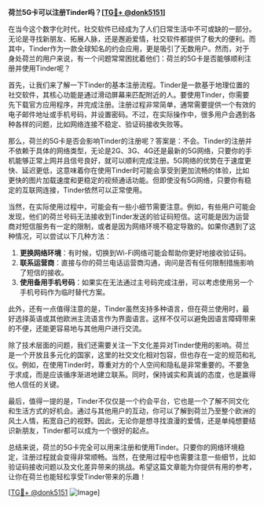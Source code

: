 **荷兰5G卡可以注册Tinder吗？[[TG💪+ @donk5151](https://t.me/s/donk5151)]**

在当今这个数字化时代，社交软件已经成为了人们日常生活中不可或缺的一部分。无论是寻找新朋友、拓展人脉，还是邂逅爱情，社交软件都提供了极大的便利。而其中，Tinder作为一款全球知名的约会应用，更是吸引了无数用户。然而，对于身处荷兰的用户来说，有一个问题常常困扰着他们：荷兰的5G卡是否能够顺利注册并使用Tinder呢？

首先，让我们来了解一下Tinder的基本注册流程。Tinder是一款基于地理位置的社交软件，其核心功能是通过滑动屏幕来匹配附近的人。要使用Tinder，你需要先下载官方应用程序，并完成注册。注册过程非常简单，通常需要提供一个有效的电子邮件地址或手机号码，并设置密码。不过，在实际操作中，很多用户会遇到各种各样的问题，比如网络连接不稳定、验证码接收失败等。

那么，荷兰的5G卡是否会影响Tinder的注册呢？答案是：不会。Tinder的注册并不依赖于具体的网络类型，无论是2G、3G、4G还是最新的5G网络，只要你的手机能够正常上网并且信号良好，就可以顺利完成注册。5G网络的优势在于速度更快、延迟更低，这意味着你在使用Tinder时可能会享受到更加流畅的体验，比如更快的图片加载速度和更稳定的视频通话功能。但即使没有5G网络，只要你有稳定的互联网连接，Tinder依然可以正常使用。

当然，在实际使用过程中，可能会有一些小细节需要注意。例如，有些用户可能会发现，他们的荷兰号码无法接收到Tinder发送的验证码短信。这可能是因为运营商对短信服务有一定的限制，或者是因为网络环境不稳定导致的。如果你遇到了这种情况，可以尝试以下几种方法：

1. **更换网络环境**：有时候，切换到Wi-Fi网络可能会帮助你更好地接收验证码。
2. **联系运营商**：直接与你的荷兰电话运营商沟通，询问是否有任何限制措施影响了短信的接收。
3. **使用备用手机号码**：如果实在无法通过主号码完成注册，可以考虑使用另一个手机号码作为临时替代方案。

此外，还有一点值得注意的是，Tinder虽然支持多种语言，但在荷兰使用时，最好选择英语或其他欧洲主流语言作为界面语言。这样不仅可以避免因语言障碍带来的不便，还能更容易地与其他用户进行交流。

除了技术层面的问题，我们还需要关注一下文化差异对Tinder使用的影响。荷兰是一个开放且多元化的国家，这里的社交文化相对包容，但也存在一定的规范和礼仪。例如，在使用Tinder时，尊重对方的个人空间和隐私是非常重要的。不要急于求成，而是应该循序渐进地建立联系。同时，保持诚实和真诚的态度，也是赢得他人信任的关键。

最后，值得一提的是，Tinder不仅仅是一个约会平台，它也是一个了解不同文化和生活方式的好机会。通过与其他用户的互动，你可以了解到荷兰乃至整个欧洲的风土人情，拓宽自己的视野。因此，无论你是想寻找浪漫的爱情，还是单纯想要结识新朋友，Tinder都可以成为一个很好的起点。

总结来说，荷兰的5G卡完全可以用来注册和使用Tinder。只要你的网络环境稳定，注册过程就会变得非常顺畅。当然，在使用过程中也需要注意一些细节，比如验证码接收问题以及文化差异带来的挑战。希望这篇文章能为你提供有用的参考，让你在荷兰也能轻松享受Tinder带来的乐趣！

[[TG💪+ @donk5151](https://t.me/s/donk5151) ![Image](https://i.postimg.cc/rwNCRYN7/Snipaste-2025-04-30-17-27-05.png)]